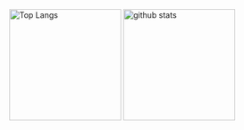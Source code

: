 <div>
  <img alt="Top Langs" height="200px" src="https://github-readme-stats.vercel.app/api?username=Norimitsu-Shimizu&count_private=true&theme=tokyonight" />
  <img alt="github stats" height="200px" src="https://github-readme-stats.vercel.app/api/top-langs/?username=Norimitsu-Shimizu" />
</div>
